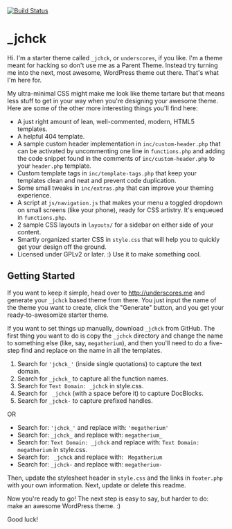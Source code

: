 [![Build Status](https://travis-ci.org/Automattic/_jchck.svg?branch=master)](https://travis-ci.org/Automattic/_jchck)

_jchck
===

Hi. I'm a starter theme called `_jchck`, or `underscores`, if you like. I'm a theme meant for hacking so don't use me as a Parent Theme. Instead try turning me into the next, most awesome, WordPress theme out there. That's what I'm here for.

My ultra-minimal CSS might make me look like theme tartare but that means less stuff to get in your way when you're designing your awesome theme. Here are some of the other more interesting things you'll find here:

* A just right amount of lean, well-commented, modern, HTML5 templates.
* A helpful 404 template.
* A sample custom header implementation in `inc/custom-header.php` that can be activated by uncommenting one line in `functions.php` and adding the code snippet found in the comments of `inc/custom-header.php` to your `header.php` template.
* Custom template tags in `inc/template-tags.php` that keep your templates clean and neat and prevent code duplication.
* Some small tweaks in `inc/extras.php` that can improve your theming experience.
* A script at `js/navigation.js` that makes your menu a toggled dropdown on small screens (like your phone), ready for CSS artistry. It's enqueued in `functions.php`.
* 2 sample CSS layouts in `layouts/` for a sidebar on either side of your content.
* Smartly organized starter CSS in `style.css` that will help you to quickly get your design off the ground.
* Licensed under GPLv2 or later. :) Use it to make something cool.

Getting Started
---------------

If you want to keep it simple, head over to http://underscores.me and generate your `_jchck` based theme from there. You just input the name of the theme you want to create, click the "Generate" button, and you get your ready-to-awesomize starter theme.

If you want to set things up manually, download `_jchck` from GitHub. The first thing you want to do is copy the `_jchck` directory and change the name to something else (like, say, `megatherium`), and then you'll need to do a five-step find and replace on the name in all the templates.

1. Search for `'jchck_'` (inside single quotations) to capture the text domain.
2. Search for `_jchck_` to capture all the function names.
3. Search for `Text Domain: _jchck` in style.css.
4. Search for <code>&nbsp;_jchck</code> (with a space before it) to capture DocBlocks.
5. Search for `_jchck-` to capture prefixed handles.

OR

* Search for: `'jchck_'` and replace with: `'megatherium'`
* Search for: `_jchck_` and replace with: `megatherium_`
* Search for: `Text Domain: _jchck` and replace with: `Text Domain: megatherium` in style.css.
* Search for: <code>&nbsp;_jchck</code> and replace with: <code>&nbsp;Megatherium</code>
* Search for: `_jchck-` and replace with: `megatherium-`

Then, update the stylesheet header in `style.css` and the links in `footer.php` with your own information. Next, update or delete this readme.

Now you're ready to go! The next step is easy to say, but harder to do: make an awesome WordPress theme. :)

Good luck!
